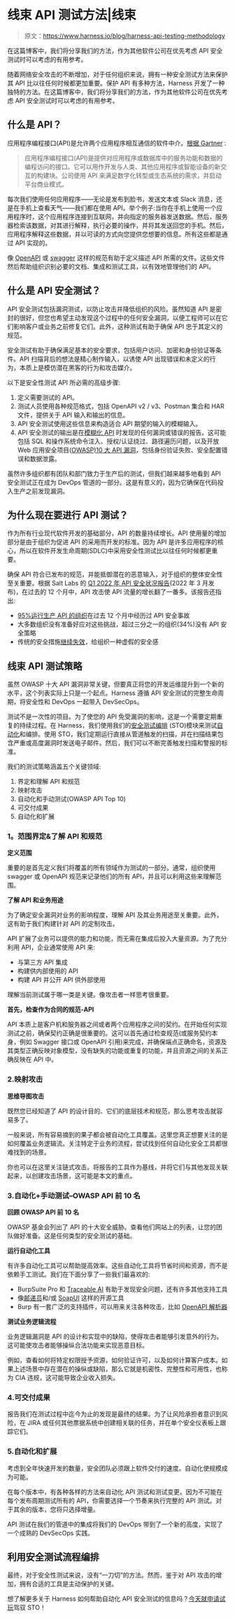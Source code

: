# 线束 API 测试方法|线束

> 原文：<https://www.harness.io/blog/harness-api-testing-methodology>

在这篇博客中，我们将分享我们的方法，作为其他软件公司在优先考虑 API 安全测试时可以考虑的有用参考。

随着网络安全攻击的不断增加，对于任何组织来说，拥有一种安全测试方法来保护其 API 比以往任何时候都更加重要。保护 API 有多种方法，Harness 开发了一种独特的方法。在这篇博客中，我们将分享我们的方法，作为其他软件公司在优先考虑 API 安全测试时可以考虑的有用参考。

## 什么是 API？

应用程序编程接口(API)是允许两个应用程序相互通信的软件中介。[根据 Gartner](https://www.gartner.com/en/information-technology/glossary/application-programming-interface) :

> 应用程序编程接口(API)是提供对应用程序或数据库中的服务功能和数据的编程访问的接口。它可以用作开发与人类、其他应用程序或智能设备的新交互的构建块。公司使用 API 来满足数字化转型或生态系统的需求，并启动平台商业模式。

每次我们使用任何应用程序——无论是发布到脸书，发送文本或 Slack 消息，还是在手机上查看天气——我们都在使用 API。举个例子:当你在手机上使用一个应用程序时，这个应用程序连接到互联网，并向指定的服务器发送数据。然后，服务器检索该数据，对其进行解释，执行必要的操作，并将其发送回您的手机。然后，应用程序解释这些数据，并以可读的方式向您提供您想要的信息。所有这些都是通过 API 实现的。

像 [OpenAPI](https://swagger.io/specification/) 或 [swagger](https://swagger.io/specification/) 这样的规范有助于定义描述 API 所需的文件。这些文件然后帮助组织识别必要的文档、集成和测试工具，以有效地管理他们的 API。

## 什么是 API 安全测试？

API 安全测试包括漏洞测试，以防止攻击并降低组织的风险。虽然知道 API 是密封的很好，但您也希望主动发现这个过程中的任何安全漏洞，以便工程师可以在它们影响客户或业务之前修复它们。此外，这种测试有助于确保 API 忠于其定义的规范。

安全测试有助于确保满足基本的安全要求，包括用户访问、加密和身份验证等条件。API 扫描背后的想法是精心制作输入，以诱使 API 出现错误和未定义的行为，本质上是模仿潜在黑客的行为和攻击媒介。

以下是安全性测试 API 所必需的高级步骤:

1.  定义需要测试的 API。
2.  测试人员使用各种规范格式，包括 OpenAPI v2 / v3、Postman 集合和 HAR 文件，提供关于 API 输入和输出的信息。
3.  API 安全测试使用这些信息来构造适合 API 期望的输入的模糊输入。
4.  API 安全测试的输出是在[模糊化 API](https://research.aimultiple.com/api-fuzz-testing/) 时发现的任何漏洞或错误的报告。这可能包括 SQL 和操作系统命令注入、授权/认证绕过、路径遍历问题，以及开放 Web 应用安全项目([OWASP)10 大 API 漏洞](https://owasp.org/www-project-api-security/)，包括身份验证失败、安全配置错误和数据泄露。

虽然许多组织都有团队和部门致力于生产后的测试，但我们越来越多地看到 API 安全测试正在成为 DevOps 管道的一部分。这是有意义的，因为它确保在代码投入生产之前发现漏洞。

## 为什么现在要进行 API 测试？

作为所有行业现代软件开发的基础部分，API 的数量持续增长。API 使用量的增加部分是由于组织为促进 API 的采用而开发的标准。因为 API 是许多应用程序的核心，所以在软件开发生命周期(SDLC)中采用安全性测试比以往任何时候都更重要。

确保 API 符合已发布的规范，并能抵御潜在的恶意输入，对于组织的整体安全性至关重要。根据 Salt Labs 的 [Q1 2022 年 API 安全状况报告](https://salt.security/blog/companies-are-struggling-against-a-681-increase-in-api-attacks-the-latest-state-of-api-security-report-shows)(2022 年 3 月发布)，在过去的 12 个月中，API 攻击使 API 流量的增长翻了一番多。该报告还指出:

*   [95%运行生产 API 的组织](https://salt.security/blog/companies-are-struggling-against-a-681-increase-in-api-attacks-the-latest-state-of-api-security-report-shows)在过去 12 个月中经历过 API 安全事故
*   大多数组织没有准备好应对这些挑战，超过三分之一的组织(34%)没有 API 安全策略
*   传统的安全措施[继续失效](https://salt.security/blog/companies-are-struggling-against-a-681-increase-in-api-attacks-the-latest-state-of-api-security-report-shows)，给组织一种虚假的安全感

## 线束 API 测试策略

虽然 OWASP 十大 API 漏洞非常关键，但要真正将您的开发运维提升到一个新的水平，这个列表实际上只是一个起点。Harness 遵循 API 安全测试的完整生命周期，将安全性和 DevOps 一起带入 DevSecOps。

测试不是一次性的项目。为了使您的 API 免受漏洞的影响，这是一个需要定期重复的持续过程。在 Harness，我们使用我们的[安全测试编排](https://harness.io/products/security-testing-orchestration) (STO)模块来测试[自动化](https://harness.io/blog/product-updates/sto-key-capabilities/)和编排。使用 STO，我们定期运行直接从管道触发的扫描，并在扫描结果包含严重或高度漏洞时发送电子邮件。然后，我们可以不断完善触发扫描和警报的标准。

我们的测试策略涵盖五个关键领域:

1.  界定和理解 API 和规范
2.  映射攻击
3.  自动化和手动测试(OWASP API Top 10)
4.  可交付成果
5.  自动化和扩展

### **1。范围界定&了解 API 和规范**

**定义范围**

重要的是首先定义我们将覆盖的所有领域作为测试的一部分。通常，组织使用 swagger 或 OpenAPI 规范来记录他们的所有 API，并且可以利用这些来理解范围。

**了解 API 和业务用途**

为了确定安全漏洞对业务的影响程度，理解 API 及其业务用途至关重要。此外，这有助于我们构建针对 API 的定制攻击。

API 扩展了业务可以提供的能力和功能，而无需在集成后投入大量资源。为了充分利用 API，企业通常使用 API 来:

*   与第三方 API 集成
*   构建供内部使用的 API
*   构建 API 并公开 API 供外部使用

理解当前测试属于哪一类是关键。像攻击者一样思考很重要。

**首先，检查作为合同的规范-API**

API 本质上是客户机和服务器之间或者两个应用程序之间的契约。在开始任何实现测试之前，确保契约正确是很重要的。这可以首先通过检查规范(或服务契约本身，例如 Swagger 接口或 OpenAPI 引用)来完成，并确保端点正确命名，资源及其类型正确反映对象模型，没有缺失的功能或重复的功能，并且资源之间的关系正确反映在 API 中。

### 2.映射攻击

**思维导图攻击**

既然您已经知道了 API 的设计目的、它们的底层技术和规范，那么思考攻击就容易多了。

一般来说，所有容易摘到的果子都会被自动化工具覆盖。这里您真正想要关注的是如何覆盖业务逻辑流。关注特定于业务的流程，尝试找到任何自动化安全工具都很难找到的场景。

你也可以在这里关注链式攻击。将报告的工具作为基线，并将它们与其他发现关联起来，以创建攻击场景，这可能是本文的重点。

### 3.自动化+手动测试–OWASP API 前 10 名

**回顾 OWASP API 前 10 名**

OWASP 基金会列出了 API 的十大安全威胁。查看他们网站上的列表，让您的团队做好准备。这是任何类型的安全测试的基础。

**运行自动化工具**

有许多自动化工具可以帮助提高效率。这些自动化工具将节省时间和资源，而不是依赖手工测试。我们在下面分享了一些我们最喜欢的:

*   BurpSuite Pro 和 [Traceable AI](https://app.traceable.ai/api-dashboard?time=1h) 有助于发现安全问题，还有许多其他支持工具
*   像[邮递员](https://www.postman.com/)和/或 [SoapUI](https://www.soapui.org/downloads/soapui/) 这样的开源工具
*   Burp 有一套广泛的支持插件，可以用来关注各种攻击，比如 [OpenAPI 解析器](https://portswigger.net/bappstore/6bf7574b632847faaaa4eb5e42f1757c)

**测试业务逻辑流程**

业务逻辑漏洞是 API 的设计和实现中的缺陷，使得攻击者能够引发意外的行为。这可能使攻击者能够操纵合法功能来实现恶意目标。

例如，查看如何将特定权限授予资源，如何验证许可，以及如何计算客户成本。如果上述场景中存在潜在的操纵或缺陷，那么它就是机密性、完整性和可用性，也称为 CIA 违规，这可能导致企业收入损失。

### 4.可交付成果

报告我们在测试过程中迄今为止的发现是最终的结果。为了让风险承担者意识到风险，在 JIRA 或任何其他票据系统中创建相关联的任务，并在单个安全仪表板上跟踪它们。

### 5.自动化和扩展

考虑到全年快速开发的数量，安全团队必须跟上软件交付的速度。自动化使规模成为可能。

在每个版本中，有各种各样的方法来自动化 API 测试和测试变更。因为不可能在每个发布周期测试所有的 API，你需要选择一个节奏来执行完整的 API 测试。对于其余的版本，您将只选择增量。

API 测试在我们的管道中的集成将我们的 DevOps 带到了一个新的高度，实现了一个成熟的 DevSecOps 实践。

## 利用安全测试流程编排

最终，对于安全性测试来说，没有“一刀切”的方法。然而，鉴于对 API 攻击的增加，拥有合适的工具是主动保护的关键。

想了解更多关于 Harness 如何帮助自动化 API 安全测试的信息吗？[今天就申请试玩](https://harness.io/demo/)驾驭 STO！